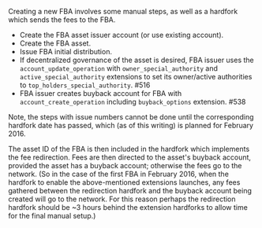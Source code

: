 Creating a new FBA involves some manual steps, as well as a hardfork which sends the fees to the FBA.

- Create the FBA asset issuer account (or use existing account).
- Create the FBA asset.
- Issue FBA initial distribution.
- If decentralized governance of the asset is desired, FBA issuer uses the `account_update_operation` with  `owner_special_authority` and `active_special_authority` extensions to set its owner/active authorities to `top_holders_special_authority`. #516
- FBA issuer creates buyback account for FBA with `account_create_operation` including `buyback_options` extension. #538

Note, the steps with issue numbers cannot be done until the corresponding hardfork date has passed, which (as of this writing) is planned for February 2016.

The asset ID of the FBA is then included in the hardfork which implements the fee redirection.  Fees are then directed to the asset's buyback account, provided the asset has a buyback account; otherwise the fees go to the network.  (So in the case of the first FBA in February 2016, when the hardfork to enable the above-mentioned extensions launches, any fees gathered between the redirection hardfork and the buyback account being created will go to the network.  For this reason perhaps the redirection hardfork should be ~3 hours behind the extension hardforks to allow time for the final manual setup.)
